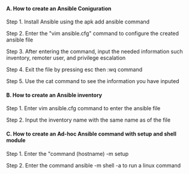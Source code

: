 #### A. How to create an Ansible Coniguration

Step 1. Install Ansible using the apk add ansible command  


Step 2. Enter the "vim ansible.cfg" command to configure the created ansible file  


Step 3. After entering the command, input the needed information such inventory, remoter user, and privilege escalation  


Step 4. Exit the file by pressing esc then :wq command  


Step 5. Use the cat command to see the information you have inputed  


#### B. How to create an Ansible inventory  

Step 1. Enter vim ansible.cfg command to enter the ansible file  

Step 2. Input the inventory name with the same name as of the file  

#### C. How to create an Ad-hoc Ansible command with setup and shell module  
Step 1. Enter the "command (hostname) -m setup  

Step 2. Enter the command ansible -m shell -a to run a linux command
